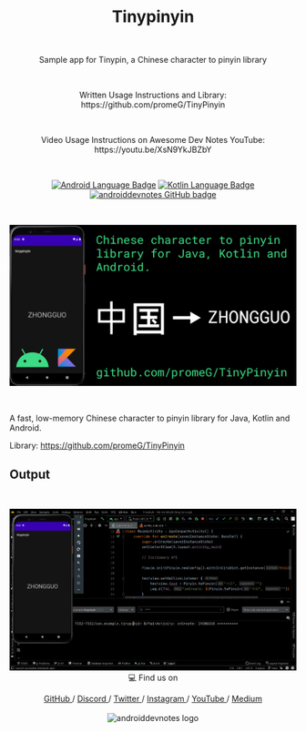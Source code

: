 <h1 align="center">Tinypinyin</h1></br>

<p align="center">
Sample app for Tinypin, a Chinese character to pinyin library
</p>
<br>

<p align="center">
Written Usage Instructions and Library: https://github.com/promeG/TinyPinyin
</p>
<br>

<p align="center">
Video Usage Instructions on Awesome Dev Notes YouTube: https://youtu.be/XsN9YkJBZbY
</p>
<br>

<p align="center">
  <a href="#"><img alt="Android Language Badge" src="https://badgen.net/badge/OS/Android?icon=https://raw.githubusercontent.com/androiddevnotes/learn-jetpack-compose-android/master/assets/android.svg&color=3ddc84"/></a>
  <a href="#"><img alt="Kotlin Language Badge" src="https://badgen.net/badge/language/Kotlin?icon=https://raw.githubusercontent.com/androiddevnotes/learn-jetpack-compose-android/master/assets/kotlin.svg&color=f18e33"/></a>
  <a href="https://github.com/androiddevnotes"><img alt="androiddevnotes GitHub badge" src="https://badgen.net/badge/GitHub/androiddevnotes?icon=github&color=24292e"/></a>

</p>

<br>
<p align="center">
<img src="assets/tinypinyin.png" alt="xlog awesomedevnotes - androiddevnotes youtube thumbnail"></img>
</p><br>

A fast, low-memory Chinese character to pinyin library for Java, Kotlin and Android.

Library: https://github.com/promeG/TinyPinyin

## Output

<br>

<p align="center">
<img src="assets/output.png" alt="Output></img>
</p>

<br>

## :computer: Find us on

<div align="center">
	<a href="https://github.com/androiddevnotes"> GitHub </a> / <a href="https://discord.gg/vBnEhuC"> Discord </a> / <a href="https://twitter.com/androiddevnotes"> Twitter </a> / <a href="https://www.instagram.com/androiddevnotes"> Instagram </a> / <a href="https://www.youtube.com/channel/UCQATLaT0xKkSm-KKVQzpu0Q"> YouTube </a> / <a href="https://medium.com/@androiddevnotes"> Medium </a>
	<br><br>
    <img width="320px" src="https://raw.githubusercontent.com/androiddevnotes/androiddevnotes/master/assets/androiddevnotes.png" alt="androiddevnotes logo"></img>
</div>